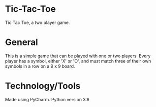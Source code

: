 # Tic-Tac-Toe

Tic Tac Toe, a two player game.

# General

This is a simple game that can be played with one or two players. Every player has a symbol, either 'X' or 'O', and must match three of their own symbols in a row on a 9 x 9 board.

# Technology/Tools

Made using PyCharm. Python version 3.9
